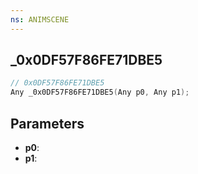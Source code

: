 ```yaml
---
ns: ANIMSCENE
---
```

## _0x0DF57F86FE71DBE5

```c
// 0x0DF57F86FE71DBE5
Any _0x0DF57F86FE71DBE5(Any p0, Any p1);
```

## Parameters
* **p0**:
* **p1**:
